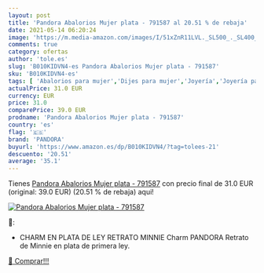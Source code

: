 ```yaml
---
layout: post
title: 'Pandora Abalorios Mujer plata - 791587 al 20.51 % de rebaja'
date: 2021-05-14 06:20:24
image: 'https://m.media-amazon.com/images/I/51xZnR11LVL._SL500_._SL400_.jpg'
comments: true
category: ofertas
author: 'tole.es'
slug: 'B010KIDVN4-es Pandora Abalorios Mujer plata - 791587'
sku: 'B010KIDVN4-es'
tags: [ 'Abalorios para mujer','Dijes para mujer','Joyería','Joyería para mujer','pandora', ]
actualPrice: 31.0 EUR
currency: EUR
price: 31.0
comparePrice: 39.0 EUR
prodname: 'Pandora Abalorios Mujer plata - 791587'
country: 'es'
flag: '🇪🇸'
brand: 'PANDORA'
buyurl: 'https://www.amazon.es/dp/B010KIDVN4/?tag=tolees-21'
descuento: '20.51'
average: '35.1'
---
```


Tienes [Pandora Abalorios Mujer plata - 791587](https://www.amazon.es/dp/B010KIDVN4/?tag=tolees-21) con precio final de  31.0 EUR (original: 39.0 EUR) (20.51 %  de rebaja) aqui!

[![Pandora Abalorios Mujer plata - 791587](https://m.media-amazon.com/images/I/51xZnR11LVL._SL500_._SL400_.jpg)](https://www.amazon.es/dp/B010KIDVN4/?tag=tolees-21)

🔎:

- CHARM EN PLATA DE LEY RETRATO MINNIE Charm PANDORA Retrato de Minnie en plata de primera ley.

[🛒 Comprar!!!](https://www.amazon.es/dp/B010KIDVN4/?tag=tolees-21)
